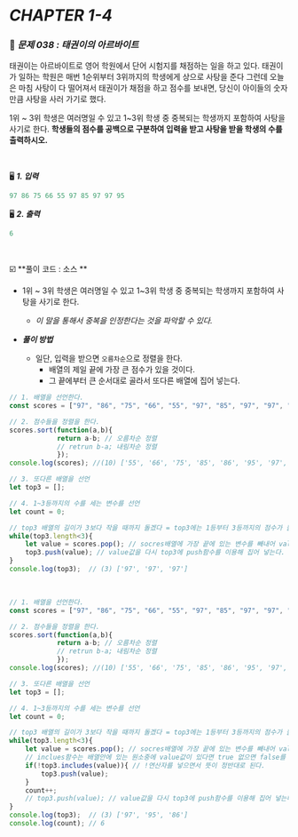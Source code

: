 # _CHAPTER 1-4_

###  :pencil: ​_문제 038 :  태권이의 아르바이트_

태권이는 아르바이트로 영어 학원에서 단어 시험지를 채점하는 일을 하고 있다. 태권이가 일하는 학원은 매번 1순위부터 3위까지의 학생에게 상으로 사탕을 준다 그런데 오늘은 마침 사탕이 다 떨어져서 태권이가 채점을 하고 점수를 보내면, 당신이 아이들의 숫자만큼 사탕을 사러 가기로 했다.

1위 ~ 3위 학생은 여러명일 수 있고 1~3위 학생 중 중복되는 학생까지 포함하여 사탕을 사기로 한다.
**학생들의 점수를 공백으로 구분하여 입력을 받고 사탕을 받을 학생의 수를 출력하시오.**

<br>

:desktop_computer: ***1. 입력***

```javascript
97 86 75 66 55 97 85 97 97 95
```

:desktop_computer: ***2. 출력***

```javascript
6
```

<br>

:ballot_box_with_check: **풀이 코드  : 소스 **

- 1위 ~ 3위 학생은 여러명일 수 있고 1~3위 학생 중 중복되는 학생까지 포함하여 사탕을 사기로 한다.
  - _이 말을 통해서 중복을 인정한다는 것을 파악할 수 있다._

- ***풀이 방법***
  - 일단, 입력을 받으면 `오름차순`으로 정렬을 한다.
    - 배열의 제일 끝에 가장 큰 점수가 있을 것이다.
    - 그 끝에부터 큰 순서대로 골라서 또다른 배열에 집어 넣는다.

```javascript
// 1. 배열을 선언한다.
const scores = ["97", "86", "75", "66", "55", "97", "85", "97", "97", "95"];

// 2. 점수들을 정렬을 한다.
scores.sort(function(a,b){
            return a-b;	// 오름차순 정렬
    		// retrun b-a; 내림차순 정렬 
            });
console.log(scores); //(10) ['55', '66', '75', '85', '86', '95', '97', '97', '97', '97']

// 3. 또다른 배열을 선언
let top3 = [];

// 4. 1~3등까지의 수를 세는 변수를 선언
let count = 0;

// top3 배열의 길이가 3보다 작을 때까지 돌겠다 = top3에는 1등부터 3등까지의 점수가 들어갈 것이기 때문에
while(top3.length<3){
    let value = scores.pop(); // socres배열에 가장 끝에 있는 변수를 빼내어 value에 집어 넣는다.
    top3.push(value); // value값을 다시 top3에 push함수를 이용해 집어 넣는다.
}
console.log(top3);	// (3) ['97', '97', '97']
```

<br>

```javascript
// 1. 배열을 선언한다.
const scores = ["97", "86", "75", "66", "55", "97", "85", "97", "97", "95"];

// 2. 점수들을 정렬을 한다.
scores.sort(function(a,b){
            return a-b;	// 오름차순 정렬
    		// retrun b-a; 내림차순 정렬 
            });
console.log(scores); //(10) ['55', '66', '75', '85', '86', '95', '97', '97', '97', '97']

// 3. 또다른 배열을 선언
let top3 = [];

// 4. 1~3등까지의 수를 세는 변수를 선언
let count = 0;

// top3 배열의 길이가 3보다 작을 때까지 돌겠다 = top3에는 1등부터 3등까지의 점수가 들어갈 것이기 때문에
while(top3.length<3){
    let value = scores.pop(); // socres배열에 가장 끝에 있는 변수를 빼내어 value에 집어 넣는다.
    // inclues함수는 배열안에 있는 원소중에 value값이 있다면 true 없으면 false를 반환
    if(!top3.includes(value)){ // !연산자를 넣으면서 뜻이 정반대로 된다.
        top3.push(value);
    }
    count++;
    // top3.push(value); // value값을 다시 top3에 push함수를 이용해 집어 넣는다.
}
console.log(top3);	// (3) ['97', '95', '86']
console.log(count);	// 6
```

<br>
